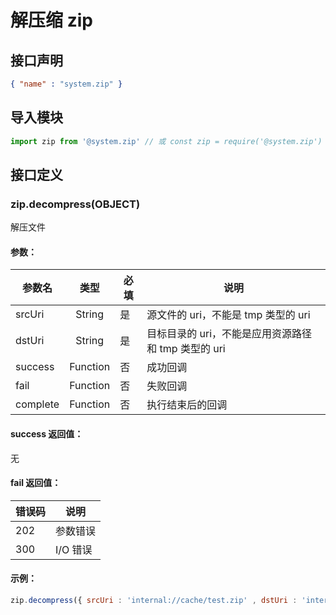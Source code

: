 <!-- 源地址: https://iot.mi.com/vela/quickapp/zh/features/system/zip.html -->

# 解压缩 zip

## 接口声明
```json
{ "name" : "system.zip" }
```

## 导入模块
```javascript
import zip from '@system.zip' // 或 const zip = require('@system.zip')
```

## 接口定义

### zip.decompress(OBJECT)

解压文件

#### 参数：

参数名 | 类型 | 必填 | 说明  
---|:---:|---|---  
srcUri | String | 是 | 源文件的 uri，不能是 tmp 类型的 uri  
dstUri | String | 是 | 目标目录的 uri，不能是应用资源路径和 tmp 类型的 uri  
success | Function | 否 | 成功回调  
fail | Function | 否 | 失败回调  
complete | Function | 否 | 执行结束后的回调  
  
#### success 返回值：

无

#### fail 返回值：

错误码 | 说明  
---|---  
202 | 参数错误  
300 | I/O 错误  
  
#### 示例：
```javascript
zip.decompress({ srcUri : 'internal://cache/test.zip' , dstUri : 'internal://files/unzip/' , success : function() { console.log(` handling success `)} , fail : function(data , code){ console.log(` handling fail, code = ${ code } `)} })
```
